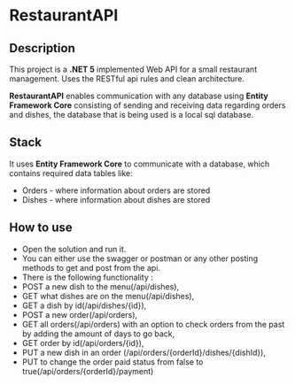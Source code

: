 # RestaurantAPI

## Description
This project is a **.NET 5** implemented Web API for a small restaurant management.
Uses the RESTful api rules and clean architecture.

**RestaurantAPI** enables communication with any database using **Entity Framework Core** consisting of sending and receiving data regarding orders and dishes, the database that is being used is a local sql database.


## Stack
It uses **Entity Framework Core** to communicate with a database, which contains required data tables like:
* Orders - where information about orders are stored 
* Dishes -  where information about dishes are stored

## How to use
* Open the solution and run it.
* You can either use the swagger or postman or any other posting methods to get and post from the api.
* There is the following functionality :
* POST a new dish to the menu(/api/dishes), 
* GET what dishes are on the menu(/api/dishes), 
* GET a dish by id(/api/dishes/{id}), 
* POST a new order(/api/orders), 
* GET all orders(/api/orders) with an option to check orders from the past by adding the amount of days to go back, 
* GET order by id(/api/orders/{id}), 
* PUT a new dish in an order (/api/orders/{orderId}/dishes/{dishId}),
* PUT to change the order paid status from false to true(/api/orders/{orderId}/payment)

